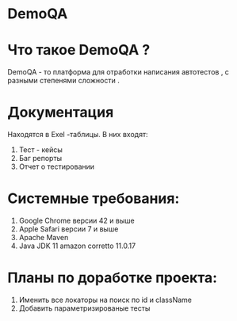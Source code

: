 # DemoQA 
# Что такое DemoQA ?
DemoQA - то платформа для отработки написания автотестов , с разными степенями сложности .


# Документация 
 Находятся в Exel -таблицы.
 В них входят: 
1) Тест - кейсы
2) Баг репорты
3) Отчет о тестировании 


    
# Системные требования:
1) Google Chrome версии 42 и выше 
2) Apple Safari версии 7 и выше
3) Apache Maven
4) Java JDK 11 amazon corretto 11.0.17

# Планы по доработке проекта:
1) Именить все локаторы на поиск по id и className
2) Добавить параметризированые тесты



